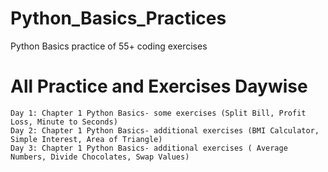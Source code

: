 # Python_Basics_Practices
Python Basics practice of 55+ coding exercises

# All Practice and Exercises Daywise
    Day 1: Chapter 1 Python Basics- some exercises (Split Bill, Profit Loss, Minute to Seconds)
    Day 2: Chapter 1 Python Basics- additional exercises (BMI Calculator, Simple Interest, Area of Triangle)
    Day 3: Chapter 1 Python Basics- additional exercises ( Average Numbers, Divide Chocolates, Swap Values)
